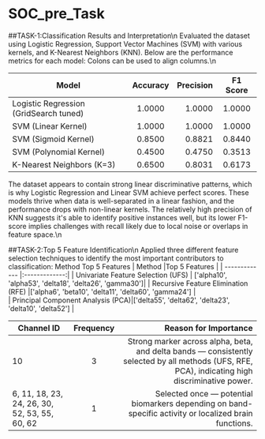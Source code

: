 # SOC_pre_Task

##TASK-1:Classification Results and Interpretation\n
Evaluated the dataset using Logistic Regression, Support Vector Machines (SVM) with various kernels, and K-Nearest Neighbors (KNN). Below are the performance metrics for each model:
 Colons can be used to align columns.\n

| Model    | Accuracy	          | Precision  | F1 Score|
| ------------- |:-------------:| ---------:|:-------------:
| Logistic Regression (GridSearch tuned)     | 1.0000| 1.0000| 1.0000 |
| SVM (Linear Kernel)    | 1.0000    |   1.0000 | 1.0000 |
| SVM (Sigmoid Kernel)| 0.8500     |    0.8821 | 0.8440 |
| SVM (Polynomial Kernel)| 0.4500 | 0.4750 | 0.3513 |
| K-Nearest Neighbors (K=3) | 0.6500 | 0.8031	| 0.6173 |

The dataset appears to contain strong linear discriminative patterns, which is why Logistic Regression and Linear SVM achieve perfect scores. These models thrive when data is well-separated in a linear fashion, and the performance drops with non-linear kernels.
The relatively high precision of KNN suggests it's able to identify positive instances well, but its lower F1-score implies challenges with recall likely due to local noise or overlaps in feature space.\n

##TASK-2:Top 5 Feature Identification\n
Applied three different feature selection techniques to identify the most important contributors to classification:
Method
Top 5 Features
| Method  |Top 5 Features   | 
| ------------- |:-------------:| 
| Univariate Feature Selection (UFS)   | ['alpha10', 'alpha53', 'delta18', 'delta26', 'gamma30']| 
| Recursive Feature Elimination (RFE)  |['alpha6', 'beta10', 'delta11', 'delta60', 'gamma24'] |   
| Principal Component Analysis (PCA)|['delta55', 'delta62', 'delta23', 'delta10', 'delta52']    |  

| Channel ID  |Frequency  |  Reason for Importance|
| ------------- |:-------------:|  ---------:|
| 10  | 3| Strong marker across alpha, beta, and delta bands — consistently selected by all methods (UFS, RFE, PCA), indicating high discriminative power. |
| 6, 11, 18, 23, 24, 26, 30, 52, 53, 55, 60, 62 |1 |   Selected once — potential biomarkers depending on band-specific activity or localized brain functions.
